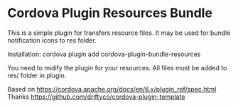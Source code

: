 Cordova Plugin Resources Bundle
======

This is a simple plugin for transfers resource files. It may be used for bundle notification icons to res folder.

Installation: 
cordova plugin add cordova-plugin-bundle-resources


You need to midify the plugin for your resources. 
All files must be added to res/ folder in plugin.


Based on https://cordova.apache.org/docs/en/6.x/plugin_ref/spec.html
Thanks https://github.com/driftyco/cordova-plugin-template